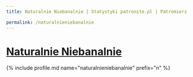 ```yaml
---
title: Naturalnie Niebanalnie | Statystyki patronite.pl | Patromierz

permalink: /naturalnieniebanalnie
---
```


# [Naturalnie Niebanalnie](https://patronite.pl/naturalnieniebanalnie)

{% include profile.md name="naturalnieniebanalnie" prefix="n" %}
